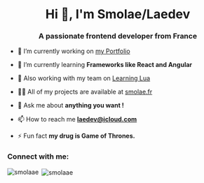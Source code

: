 <h1 align="center">Hi 👋, I'm Smolae/Laedev</h1>
<h3 align="center">A passionate frontend developer from France</h3>

- 🔭 I’m currently working on [my Portfolio](https://github.com/Smolaae/portfolio)

- 🌱 I’m currently learning **Frameworks like React and Angular**

- 👯 Also working with my team on [Learning Lua](http://learn.sayzx.fr/)

- 👨‍💻 All of my projects are available at [smolae.fr](https://www.smolae.fr/)

- 💬 Ask me about **anything you want !**

- 📫 How to reach me **laedev@icloud.com**

- ⚡ Fun fact **my drug is Game of Thrones.**

<h3 align="left">Connect with me:</h3>
<p align="left">
</p>


<p><img align="left" src="https://github-readme-stats.vercel.app/api/top-langs?username=smolaae&show_icons=true&locale=en&layout=compact" alt="smolaae" /></p>

<p>&nbsp;<img align="center" src="https://github-readme-stats.vercel.app/api?username=smolaae&show_icons=true&locale=en" alt="smolaae" /></p>

